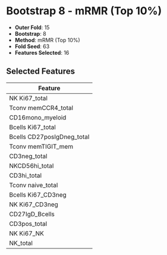 # Bootstrap 8 - mRMR (Top 10%)

- **Outer Fold**: 15
- **Bootstrap**: 8
- **Method**: mRMR (Top 10%)
- **Fold Seed**: 63
- **Features Selected**: 16

## Selected Features

| Feature |
|---------|
| NK Ki67_total |
| Tconv memCCR4_total |
| CD16mono_myeloid |
| Bcells Ki67_total |
| Bcells CD27posIgDneg_total |
| Tconv memTIGIT_mem |
| CD3neg_total |
| NKCD56hi_total |
| CD3hi_total |
| Tconv naive_total |
| Bcells Ki67_CD3neg |
| NK Ki67_CD3neg |
| CD27IgD_Bcells |
| CD3pos_total |
| NK Ki67_NK |
| NK_total |
